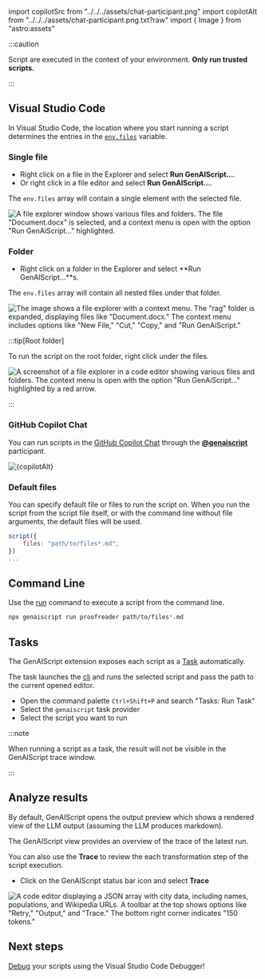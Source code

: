 
import copilotSrc from "../../../assets/chat-participant.png"
import copilotAlt from "../../../assets/chat-participant.png.txt?raw"
import { Image } from "astro:assets"

:::caution

Script are executed in the context of your environment.
**Only run trusted scripts.**

:::

## Visual Studio Code

In Visual Studio Code, the location where you start running a script determines the entries in the [`env.files`](/genaiscript/reference/scripts/context) variable.

### Single file

-   Right click on a file in the Explorer and select **Run GenAIScript...**.
-   Or right click in a file editor and select **Run GenAIScript...**.

The `env.files` array will contain a single element with the selected file.

![A file explorer window shows various files and folders. The file "Document.docx" is selected, and a context menu is open with the option "Run GenAiScript..." highlighted.](../../../assets/vscode-file-run.png)

### Folder

-   Right click on a folder in the Explorer and select **Run GenAIScript...**s.

The `env.files` array will contain all nested files under that folder.

![The image shows a file explorer with a context menu. The "rag" folder is expanded, displaying files like "Document.docx." The context menu includes options like "New File," "Cut," "Copy," and "Run GenAiScript."](../../../assets/vscode-folder-run.png)

:::tip[Root folder]

To run the script on the root folder, right click under the files.

![A screenshot of a file explorer in a code editor showing various files and folders. The context menu is open with the option "Run GenAiScript..." highlighted by a red arrow.](../../../assets/vscode-folder-run-root.png)

:::

### GitHub Copilot Chat

You can run scripts in the [GitHub Copilot Chat](https://code.visualstudio.com/docs/copilot/getting-started-chat) through the [**@genaiscript**](/genaiscript/reference/vscode/github-copilot-chat) participant.

<Image src={copilotSrc} alt={copilotAlt} loading="lazy" />

### Default files

You can specify default file or files to run the script on.
When you run the script from the script file itself, or with the command line without file arguments,
the default files will be used.

```js
script({
    files: "path/to/files*.md",
})
...
```

## Command Line

Use the [run](/genaiscript/reference/cli/run) command to execute a script from the command line.

```sh
npx genaiscript run proofreader path/to/files*.md
```

## Tasks

The GenAIScript extension exposes each script as a [Task](https://code.visualstudio.com/docs/editor/tasks) automatically.

The task launches the [cli](/genaiscript/reference/cli) and runs the selected script and pass the path to the current opened editor.

-   Open the command palette `Ctrl+Shift+P` and search "Tasks: Run Task"
-   Select the `genaiscript` task provider
-   Select the script you want to run

:::note

When running a script as a task, the result will not be visible in the GenAIScript trace window.

:::

## Analyze results

By default, GenAIScript opens the output preview which shows a rendered view of the LLM output (assuming the LLM produces markdown).

The GenAIScript view provides an overview of the trace of the latest run.

You can also use the **Trace** to review the each transformation step of the script execution.

-   Click on the GenAIScript status bar icon and select **Trace**

![A code editor displaying a JSON array with city data, including names, populations, and Wikipedia URLs. A toolbar at the top shows options like "Retry," "Output," and "Trace." The bottom right corner indicates "150 tokens."](../../../assets/vscode-statusbar-trace.png)

## Next steps

[Debug](/genaiscript/getting-started/debugging-scripts) your scripts using the Visual Studio Code Debugger!
